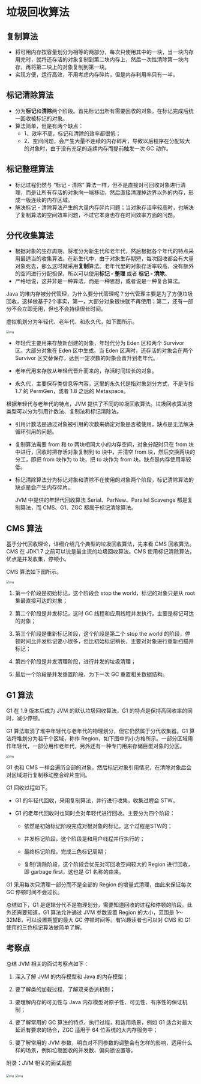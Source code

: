 # 垃圾回收算法

## 复制算法

- 将可用内存按容量划分为相等的两部分，每次只使用其中的一块，当一块内存用完时，就将还存活的对象复制到第二块内存上，然后一次性清除第一块内存，再将第二块上的对象复制到第一块。
- 实现方便，运行高效，不用考虑内存碎片，但是内存利用率只有一半。

## 标记清除算法

- 分为**标记**和**清除**两个阶段。首先标记出所有需要回收的对象，在标记完成后统一回收被标记的对象。
- 算法简单，但是有两个缺点：
  - 1、效率不高，标记和清除的效率都很低；
  - 2、空间问题，会产生大量不连续的内存碎片，导致以后程序在分配较大的对象时，由于没有充足的连续内存而提前触发一次 GC 动作。

## 标记整理算法

- 标记过程仍然与 “标记 - 清除” 算法一样，但不是直接对可回收对象进行清理，而是让所有存活的对象向一端移动，然后直接清理掉边界以外的内存，形成一版连续的内存区域。
- 解决标记 - 清除算法产生的大量内存碎片问题；当对象存活率较高时，也解决了复制算法的空间效率问题，不过它本身也存在时间效率方面的问题。

## 分代收集算法

- 根据对象的生存周期，将堆分为新生代和老年代，然后根据各个年代的特点采用最适当的收集算法。在新生代中，由于对象生存期短，每次回收都会有大量对象死去，那么这时就采用**复制**算法。老年代里的对象存活率较高，没有额外的空间进行分配担保，所以可以使用**标记 - 整理** 或者 **标记 - 清除**。
- 严格地说，这并非是一种算法，而是一种思想，或者说是一种复合算法。

Java 的堆内存被分代管理，为什么要分代管理呢？分代管理主要是为了方便垃圾回收，这样做基于2个事实，第一，大部分对象很快就不再使用；第二，还有一部分不会立即无用，但也不会持续很长时间。

 虚拟机划分为年轻代、老年代、和永久代，如下图所示。

<img src="http://s0.lgstatic.com/i/image2/M01/8A/BB/CgoB5l14luqAFGZHAABEqvU94zM441.png" alt="img" style="zoom:50%;" />

- 年轻代主要用来存放新创建的对象，年轻代分为 Eden 区和两个 Survivor 区。大部分对象在 Eden 区中生成。当 Eden 区满时，还存活的对象会在两个 Survivor 区交替保存，达到一定次数的对象会晋升到老年代。

- 老年代用来存放从年轻代晋升而来的，存活时间较长的对象。

- 永久代，主要保存类信息等内容，这里的永久代是指对象划分方式，不是专指 1.7 的 PermGen，或者 1.8 之后的 Metaspace。


 根据年轻代与老年代的特点，JVM 提供了不同的垃圾回收算法。垃圾回收算法按类型可以分为引用计数法、复制法和标记清除法。

- 引用计数法是通过对象被引用的次数来确定对象是否被使用，缺点是无法解决循环引用的问题。

- 复制算法需要 from 和 to 两块相同大小的内存空间，对象分配时只在 from 块中进行，回收时把存活对象复制到 to 块中，并清空 from 块，然后交换两块的分工，即把 from 块作为 to 块，把 to 块作为 from 块。缺点是内存使用率较低。

- 标记清除算法分为标记对象和清除不在使用的对象两个阶段，标记清除算法的缺点是会产生内存碎片。


  JVM 中提供的年轻代回收算法 Serial、ParNew、Parallel Scavenge 都是复制算法，而 CMS、G1、ZGC 都属于标记清除算法。

## CMS 算法

基于分代回收理论，详细介绍几个典型的垃圾回收算法，先来看 CMS 回收算法。CMS 在 JDK1.7 之前可以说是最主流的垃圾回收算法。CMS 使用标记清除算法，优点是并发收集，停顿小。

CMS 算法如下图所示。

<img src="http://s0.lgstatic.com/i/image2/M01/8A/DB/CgotOV14luqAB61oAABezTrv-gg961.png" alt="img" style="zoom:50%;" />

1. 第一个阶段是初始标记，这个阶段会 stop the world，标记的对象只是从 root 集最直接可达的对象；

2. 第二个阶段是并发标记，这时 GC 线程和应用线程并发执行。主要是标记可达的对象；

3. 第三个阶段是重新标记阶段，这个阶段是第二个 stop the world 的阶段，停顿时间比并发标记要小很多，但比初始标记稍长，主要对对象进行重新扫描并标记；

4. 第四个阶段是并发清理阶段，进行并发的垃圾清理；

5. 最后一个阶段是并发重置阶段，为下一次 GC 重置相关数据结构。

##  G1 算法

G1 在 1.9 版本后成为 JVM 的默认垃圾回收算法，G1 的特点是保持高回收率的同时，减少停顿。

G1 算法取消了堆中年轻代与老年代的物理划分，但它仍然属于分代收集器。G1 算法将堆划分为若干个区域，称作 Region，如下图中的小方格所示。一部分区域用作年轻代，一部分用作老年代，另外还有一种专门用来存储巨型对象的分区。

<img src="http://s0.lgstatic.com/i/image2/M01/8A/BB/CgoB5l14luqAR5suAAB5tOFWo20859.png" alt="img" style="zoom:50%;" />

G1 也和 CMS 一样会遍历全部的对象，然后标记对象引用情况，在清除对象后会对区域进行复制移动整合碎片空间。

 

G1 回收过程如下。

- G1 的年轻代回收，采用复制算法，并行进行收集，收集过程会 STW。

- G1 的老年代回收时也同时会对年轻代进行回收。主要分为四个阶段：

  - 依然是初始标记阶段完成对根对象的标记，这个过程是STW的；

  - 并发标记阶段，这个阶段是和用户线程并行执行的；
  - 最终标记阶段，完成三色标记周期；
  - 复制/清除阶段，这个阶段会优先对可回收空间较大的 Region 进行回收，即 garbage first，这也是 G1 名称的由来。

G1 采用每次只清理一部分而不是全部的 Region 的增量式清理，由此来保证每次 GC 停顿时间不会过长。

总结如下，G1 是逻辑分代不是物理划分，需要知道回收的过程和停顿的阶段。此外还需要知道，G1 算法允许通过 JVM 参数设置 Region 的大小，范围是 1～32MB，可以设置期望的最大 GC 停顿时间等。有兴趣读者也可以对 CMS 和 G1 使用的三色标记算法做简单了解。

## 考察点

总结 JVM 相关的面试考察点如下：

1. 深入了解 JVM 的内存模型和 Java 的内存模型；

2. 要了解类的加载过程，了解双亲委派机制；

3. 要理解内存的可见性与 Java 内存模型对原子性、可见性、有序性的保证机制；

4. 要了解常用的 GC 算法的特点、执行过程，和适用场景，例如 G1 适合对最大延迟有要求的场合，ZGC 适用于 64 位系统的大内存服务中；

5. 要了解常用的 JVM 参数，明白对不同参数的调整会有怎样的影响，适用什么样的场景，例如垃圾回收的并发数、偏向锁设置等。

附录：JVM 相关的面试真题

<img src="http://s0.lgstatic.com/i/image2/M01/8A/DB/CgotOV14luqALq0IAACqj_5S_nw868.png" alt="img" style="zoom:50%;" />

<img src="http://s0.lgstatic.com/i/image2/M01/8A/BB/CgoB5l14luuAJqWRAACFJ6QM8Tg783.png" alt="img" style="zoom:50%;" />